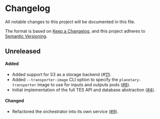 # Changelog

All notable changes to this project will be documented in this file.

The format is based on [Keep a Changelog](https://keepachangelog.com/en/1.1.0/),
and this project adheres to [Semantic Versioning](https://semver.org/spec/v2.0.0.html).

## Unreleased

#### Added

* Added support for S3 as a storage backend (#[11](https://github.com/stjude-rust-labs/planetary/pull/11)).
* Added `--transporter-image` CLI option to specify the `planetary-transporter`
  image to use for inputs and outputs pods ([#8](https://github.com/stjude-rust-labs/planetary/pull/8)).
* Initial implementation of the full TES API and database abstraction ([#4](https://github.com/stjude-rust-labs/planetary/pull/4)).

#### Changed

* Refactored the orchestrator into its own service ([#9](https://github.com/stjude-rust-labs/planetary/pull/9)).
